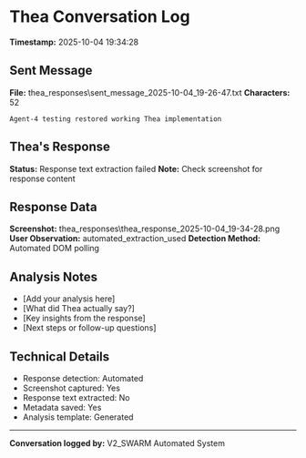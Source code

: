 # Thea Conversation Log
**Timestamp:** 2025-10-04 19:34:28

## Sent Message
**File:** thea_responses\sent_message_2025-10-04_19-26-47.txt
**Characters:** 52

```
Agent-4 testing restored working Thea implementation
```


## Thea's Response
**Status:** Response text extraction failed
**Note:** Check screenshot for response content

## Response Data
**Screenshot:** thea_responses\thea_response_2025-10-04_19-34-28.png
**User Observation:** automated_extraction_used
**Detection Method:** Automated DOM polling

## Analysis Notes
- [Add your analysis here]
- [What did Thea actually say?]
- [Key insights from the response]
- [Next steps or follow-up questions]

## Technical Details
- Response detection: Automated
- Screenshot captured: Yes
- Response text extracted: No
- Metadata saved: Yes
- Analysis template: Generated

---
**Conversation logged by:** V2_SWARM Automated System

